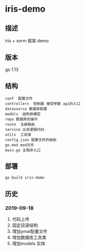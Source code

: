 # iris-demo

## 描述
iris + xorm 框架 demo

## 版本
go 1.13

## 结构
```cassandraql
conf  配置文件
controllers  控制器 接受参数 api的入口
datasource 数据库配置
models  结构体模型
repo 数据库的操作
route  注册路由
service 业务逻辑代码
utils  工具类
config.json 配置文件的映射
go.mod mod文件
main.go 主程序入口
```

## 部署
```cassandraql
go build iris-demo
```

## 历史

### 2019-09-18
1. 代码上传
2. 固定目录结构
3. 增加ymal配置文件
4. 增加数据库工具类
5. 增加models 实体